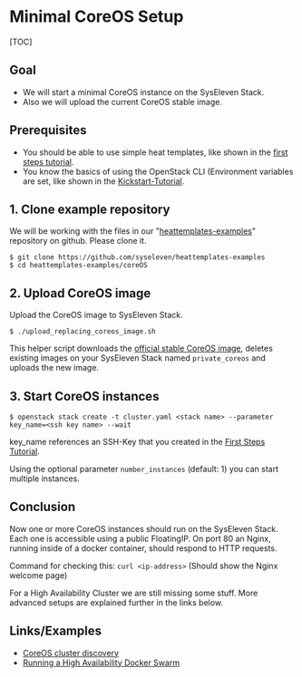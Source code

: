 # Minimal CoreOS Setup

[TOC]

## Goal

* We will start a minimal CoreOS instance on the SysEleven Stack.
* Also we will upload the current CoreOS stable image.

## Prerequisites 

* You should be able to use simple heat templates, like shown in the [first steps tutorial](01-firststeps/).
* You know the basics of using the OpenStack CLI (Environment variables are set, like shown in the [Kickstart-Tutorial](02-kickstart/).

## 1. Clone example repository

We will be working with the files in our "[heattemplates-examples](https://github.com/syseleven/heattemplates-examples)" repository on github. Please clone it.

```
$ git clone https://github.com/syseleven/heattemplates-examples
$ cd heattemplates-examples/coreOS
```

## 2. Upload CoreOS image

Upload the CoreOS image to SysEleven Stack.

```
$ ./upload_replacing_coreos_image.sh
```

This helper script downloads the [official stable CoreOS image](https://coreos.com/os/docs/latest/booting-on-openstack.html), deletes existing images on your SysEleven Stack named `private_coreos` and uploads the new image. 

## 3. Start CoreOS instances

```
$ openstack stack create -t cluster.yaml <stack name> --parameter key_name=<ssh key name> --wait
```

key_name references an SSH-Key that you created in the [First Steps Tutorial](01-firststeps/#importing-your-ssh-key).

Using the optional parameter `number_instances` (default: 1) you can start multiple instances.

## Conclusion

Now one or more CoreOS instances should run on the SysEleven Stack. Each one is accessible using a public FloatingIP. On port 80 an Nginx, running inside of a docker container, should respond to HTTP requests.

Command for checking this:
`curl <ip-address>` (Should show the Nginx welcome page)

For a High Availability Cluster we are still missing some stuff. More advanced setups are explained further in the links below.

## Links/Examples

* [CoreOS cluster discovery](https://coreos.com/os/docs/latest/cluster-discovery.html)
* [Running a High Availability Docker Swarm](http://tech.paulcz.net/2016/01/running-ha-docker-swarm/)